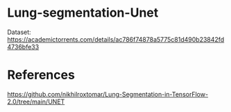 # Lung-segmentation-Unet

Dataset: https://academictorrents.com/details/ac786f74878a5775c81d490b23842fd4736bfe33

# References

https://github.com/nikhilroxtomar/Lung-Segmentation-in-TensorFlow-2.0/tree/main/UNET

